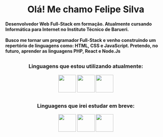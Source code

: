 <h1 align="center">Olá! Me chamo Felipe Silva</h1>

<h4 align="left">Desenvolvedor Web Full-Stack em formação. Atualmente cursando Informática para Internet no Instituto Técnico de Barueri.<br><br>Busco me tornar um programador Full-Stack e venho construindo um repertório de linguagens como: HTML, CSS e JavaScript. Pretendo, no futuro, aprender as linguagens PHP, React e Node.Js</h4>

<h2></h2>

<div align="center">
  <h3>Linguagens que estou utilizando atualmente:</h3>
  <img src="https://cdn.jsdelivr.net/gh/devicons/devicon@latest/icons/html5/html5-original.svg" height="55"/>
  <img src="https://cdn.jsdelivr.net/gh/devicons/devicon@latest/icons/css3/css3-original.svg" height="55"/>
  <img src="https://cdn.jsdelivr.net/gh/devicons/devicon@latest/icons/javascript/javascript-original.svg" height="55"/>
</div>

<h2></h2>

<div align="center">
  <h3>Linguagens que irei estudar em breve:</h3>
  <img src="https://cdn.jsdelivr.net/gh/devicons/devicon@latest/icons/php/php-original.svg" height="55"/>
  <img src="https://cdn.jsdelivr.net/gh/devicons/devicon@latest/icons/react/react-original-wordmark.svg" height="55"/>
  <img src="https://cdn.jsdelivr.net/gh/devicons/devicon@latest/icons/nodejs/nodejs-original-wordmark.svg" height="55"/>

</div>
